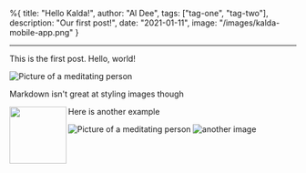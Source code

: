 %{
title: "Hello Kalda!",
author: "Al Dee",
tags: ["tag-one", "tag-two"],
description: "Our first post!",
date: "2021-01-11",
image: "/images/kalda-mobile-app.png"
}

---

This is the first post. Hello, world!

![Picture of a meditating person](/images/kalda-mobile-app.png)

Markdown isn't great at styling images though

<img align="left" width="100" src="/images/kalda-mobile-app.png">

Here is another example

![Picture of a meditating person](/images/kalda-mobile-app.png)
![another image](/images/og-logo-fb.png)
